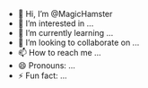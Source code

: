- 👋 Hi, I’m @MagicHamster
- 👀 I’m interested in ...
- 🌱 I’m currently learning ...
- 💞️ I’m looking to collaborate on ...
- 📫 How to reach me ...
- 😄 Pronouns: ...
- ⚡ Fun fact: ...

<!---
MagicHamster/MagicHamster is a ✨ special ✨ repository because its `README.md` (this file) appears on your GitHub profile.
You can click the Preview link to take a look at your changes.
--->
